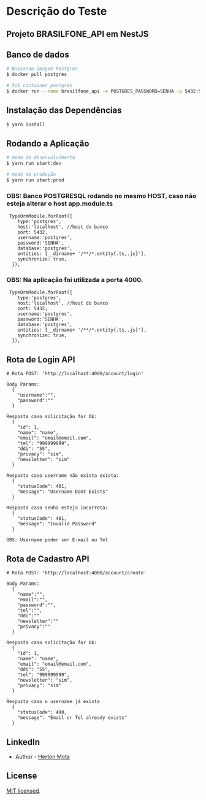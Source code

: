 # Descrição do Teste

## Projeto BRASILFONE_API em NestJS

## Banco de dados

```bash
# Baixando imagem Postgres
$ docker pull postgres

# Sob container postgres
$ docker run --name brasilfone_api -e POSTGRES_PASSWORD=SENHA -p 5432:5432 -d postgres

```


## Instalação das Dependências

```bash
$ yarn install
```


## Rodando a Aplicação

```bash
# modo de desenvolvimento
$ yarn run start:dev

# modo de produção
$ yarn run start:prod
```

### OBS: Banco POSTGRESQL rodando no mesmo HOST, caso não esteja alterar o host app.module.ts 
```
 TypeOrmModule.forRoot({
    type:'postgres',
    host:'localhost', //host do banco
    port: 5432,
    username:'postgres',
    password:'SENHA',
    database:'postgres',
    entities: [__dirname+ '/**/*.entity{.ts,.js}'],
    synchronize: true,
  }),

```

### OBS: Na aplicação foi utilizada a porta 4000. 
```
 TypeOrmModule.forRoot({
    type:'postgres',
    host:'localhost', //host do banco
    port: 5432,
    username:'postgres',
    password:'SENHA',
    database:'postgres',
    entities: [__dirname+ '/**/*.entity{.ts,.js}'],
    synchronize: true,
  }),

```

## Rota de Login API

```
# Rota POST: 'http://localhost:4000/account/login'

Body Params:
  {
    "username":"",
    "password":""
  }

Resposta caso solicitação for Ok:
  {
    "id": 1,
    "name": "name",
    "email": "email@email.com",
    "tel": "999999999",
    "ddi": "55",
    "privacy": "sim",
    "newsletter": "sim"
  }

Resposta caso username não exista exista:
  {
    "statusCode": 401,
    "message": "Username Dont Exists"
  }

Resposta caso senha esteja incorreta:
  {
    "statusCode": 401,
    "message": "Invalid Password"
  }

OBS: Username poder ser E-mail ou Tel

```

## Rota de Cadastro API

```
# Rota POST: 'http://localhost:4000/account/create'

Body Params:
  {
    "name":"",
    "email":"",
    "password":"",
    "tel":"",
    "ddi":""
    "newsletter":""
    "privacy":""
  }

Resposta caso solicitação for Ok:
  {
    "id": 1,
    "name": "name",
    "email": "email@email.com",
    "ddi": "55",
    "tel": "999999999",
    "newsletter": "sim",
    "privacy": "sim"
  }

Resposta caso o username já exista
  {
    "statusCode": 400,
    "message": "Email or Tel already exists"
  }

```

## LinkedIn
- Author - [Herton Mota](https://www.linkedin.com/in/herton-mota/)


## License

[MIT licensed](LICENSE).